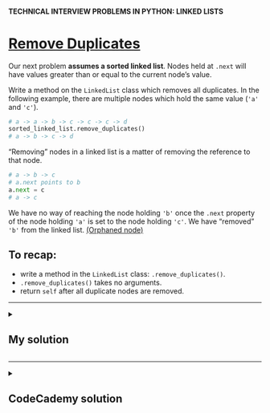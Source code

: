 #### TECHNICAL INTERVIEW PROBLEMS IN PYTHON: LINKED LISTS

# [Remove Duplicates](https://www.codecademy.com/courses/technical-interview-practice-python/lessons/tip-python-linked-lists/exercises/tip-python-ll-duplicates)

Our next problem **assumes a sorted linked list**. 
Nodes held at `.next` will have values greater than or equal to the current node’s value.

Write a method on the `LinkedList` class which removes all duplicates. 
In the following example, there are multiple nodes which hold the same value (`'a'` and `'c'`).
```python
# a -> a -> b -> c -> c -> c -> d
sorted_linked_list.remove_duplicates()
# a -> b -> c -> d
```
“Removing” nodes in a linked list is a matter of removing the reference to that node.
```python
# a -> b -> c
# a.next points to b
a.next = c
# a -> c
```
We have no way of reaching the node holding `'b'` once the `.next` property of the node holding `'a'` is set to the node holding `'c'`. 
We have “removed” `'b'` from the linked list. <a href="https://github.com/lendoo73/Challenge-Project-of-CodeCademy/blob/master/python/Linear_Data_Structures/Linked_Lists/Conceptual/README.md">(Orphaned node)</a>

## To recap:
* write a method in the `LinkedList` class: `.remove_duplicates()`.
* `.remove_duplicates()` takes no arguments.
* return `self` after all duplicate nodes are removed.

<hr />
<details title="Click me to show...">
<summary>
 
## My solution

</summary>
<p>
     
```python
def remove_duplicates(self):
    previous_node = self.head
    current_node = self.head.next
    
    # traverse to the end:
    while current_node:
        # check if the value is unique:
        value = current_node.val
        if value == previous_node.val:
            # this value is duplicated -> remove node:
            previous_node.next = current_node.next
        else:
            # unique value -> refresh the previous node
            previous_node = current_node
      
        # move to the next node:
        current_node = current_node.next
      
    return self
```

</p>
</details>
<hr />
<details title="Click me to show...">
<summary>
 
## CodeCademy solution

</summary>
<p>
     
```python
No given solution...
```

</p>
</details>
